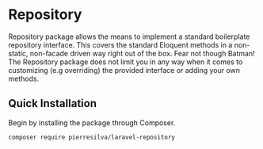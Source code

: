 Repository
======================
Repository package allows the means to implement a standard boilerplate repository interface. This covers the standard Eloquent methods in a non-static, non-facade driven way right out of the box. Fear not though Batman! The Repository package does not limit you in any way when it comes to customizing (e.g overriding) the provided interface or adding your own methods.

Quick Installation
------------------
Begin by installing the package through Composer.

```
composer require pierresilva/laravel-repository
```
